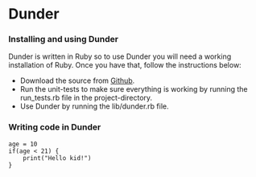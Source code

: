 # Dunder

### Installing and using Dunder
Dunder is written in Ruby so to use Dunder you will need a working installation of Ruby. Once you have that, follow the instructions below:  
* Download the source from [Github](http://github.com/bjorngylling/TDP019 "github/bjorngylling/TDP019").
* Run the unit-tests to make sure everything is working by running the run_tests.rb file in the project-directory.
* Use Dunder by running the lib/dunder.rb file.

### Writing code in Dunder

	age = 10
	if(age < 21) {
		print("Hello kid!")
	}